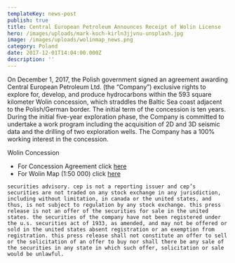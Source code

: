 ```yaml
---
templateKey: news-post
publish: true
title: Central European Petroleum Announces Receipt of Wolin License
hero: /images/uploads/mark-koch-kirln3jjvnu-unsplash.jpg
image: /images/uploads/wolinmap_news.png
category: Poland
date: 2017-12-01T14:04:00.000Z
description: ''
---
```

On December 1, 2017, the Polish government signed an agreement awarding Central European Petroleum Ltd. (the “Company”) exclusive rights to explore for, develop, and produce hydrocarbons within the 593 square kilometer Wolin concession, which straddles the Baltic Sea coast adjacent to the Polish/German border. The initial term of the concession is ten years. During the initial five-year exploration phase, the Company is committed to undertake a work program including the acquisition of 2D and 3D seismic data and the drilling of two exploration wells. The Company has a 100% working interest in the concession.

Wolin Concession

* For Concession Agreement click [here](http://www.cepetro.com/images/uploads/wolin-licence-decision-1-12-2017-26146810_1-.pdf)
* For Wolin Map (1:50 000) click [here](https://www.cepetro.com/images/uploads/Wolin_50k.png)

`securities advisory. cep is not a reporting issuer and cep’s securities are not traded on any stock exchange in any jurisdiction, including without limitation, in canada or the united states, and thus, is not subject to regulation by any stock exchange. this press release is not an offer of the securities for sale in the united states. the securities of the company have not been registered under the u.s. securities act of 1933, as amended, and may not be offered or sold in the united states absent registration or an exemption from registration. this press release shall not constitute an offer to sell or the solicitation of an offer to buy nor shall there be any sale of the securities in any state in which such offer, solicitation or sale would be unlawful.`
